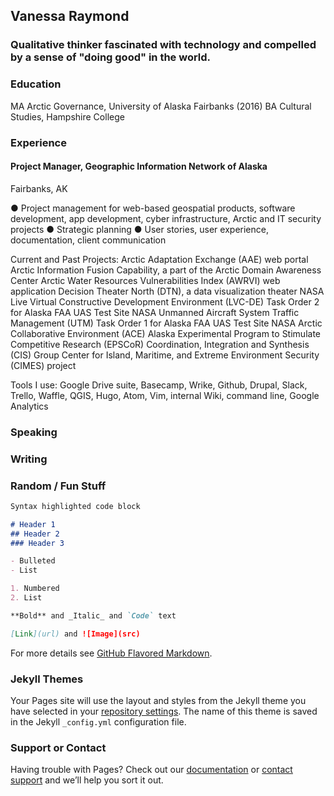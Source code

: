 ## Vanessa Raymond

### Qualitative thinker fascinated with technology and compelled by a sense of "doing good" in the world. 

### Education
MA Arctic Governance, University of Alaska Fairbanks (2016)
BA Cultural Studies, Hampshire College

### Experience
#### Project Manager, Geographic Information Network of Alaska
Fairbanks, AK

● Project management for web-based geospatial products, software development, app development, cyber infrastructure, Arctic and IT security projects
● Strategic planning
● User stories, user experience, documentation, client communication

Current and Past Projects:
Arctic Adaptation Exchange (AAE) web portal
Arctic Information Fusion Capability, a part of the Arctic Domain Awareness Center
Arctic Water Resources Vulnerabilities Index (AWRVI) web application
Decision Theater North (DTN), a data visualization theater
NASA Live Virtual Constructive Development Environment (LVC-DE) Task Order 2 for Alaska FAA UAS Test Site
NASA Unmanned Aircraft System Traffic Management (UTM) Task Order 1 for Alaska FAA UAS Test Site
NASA Arctic Collaborative Environment (ACE)
Alaska Experimental Program to Stimulate Competitive Research (EPSCoR) Coordination, Integration and Synthesis (CIS) Group
Center for Island, Maritime, and Extreme Environment Security (CIMES) project

Tools I use: Google Drive suite, Basecamp, Wrike, Github, Drupal, Slack, Trello, Waffle, QGIS, Hugo, Atom, Vim, internal Wiki, command line, Google Analytics

### Speaking


### Writing

### Random / Fun Stuff


```markdown
Syntax highlighted code block

# Header 1
## Header 2
### Header 3

- Bulleted
- List

1. Numbered
2. List

**Bold** and _Italic_ and `Code` text

[Link](url) and ![Image](src)
```

For more details see [GitHub Flavored Markdown](https://guides.github.com/features/mastering-markdown/).

### Jekyll Themes

Your Pages site will use the layout and styles from the Jekyll theme you have selected in your [repository settings](https://github.com/vlraymond/resume/settings). The name of this theme is saved in the Jekyll `_config.yml` configuration file.

### Support or Contact

Having trouble with Pages? Check out our [documentation](https://help.github.com/categories/github-pages-basics/) or [contact support](https://github.com/contact) and we’ll help you sort it out.
